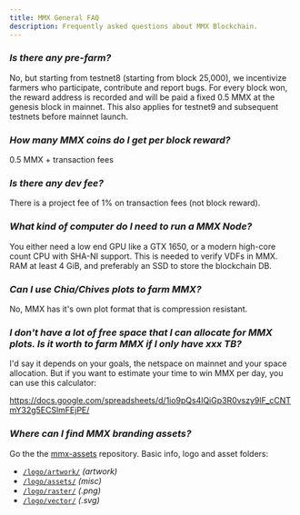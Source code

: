```yaml
---
title: MMX General FAQ
description: Frequently asked questions about MMX Blockchain.
---
```

### _Is there any pre-farm?_
No, but starting from testnet8 (starting from block 25,000), we incentivize farmers who participate, contribute and report bugs. For every block won, the reward address is recorded and will be paid a fixed 0.5 MMX at the genesis block in mainnet. This also applies for testnet9 and subsequent testnets before mainnet launch.

### _How many MMX coins do I get per block reward?_
0.5 MMX + transaction fees

### _Is there any dev fee?_
There is a project fee of 1% on transaction fees (not block reward).

### _What kind of computer do I need to run a MMX Node?_
You either need a low end GPU like a GTX 1650, or a modern high-core count CPU with SHA-NI support. This is needed to verify VDFs in MMX.
RAM at least 4 GiB, and preferably an SSD to store the blockchain DB.

### _Can I use Chia/Chives plots to farm MMX?_
No, MMX has it's own plot format that is compression resistant.

### _I don't have a lot of free space that I can allocate for MMX plots. Is it worth to farm MMX if I only have xxx TB?_
I'd say it depends on your goals, the netspace on mainnet and your space allocation. But if you want to estimate your time to win MMX per day, you can use this calculator:

https://docs.google.com/spreadsheets/d/1io9pQs4lQiGp3R0vszy9lF_cCNTmY32g5ECSlmFEjPE/

### _Where can I find MMX branding assets?_
Go the the [mmx-assets](https://github.com/madMAx43v3r/mmx-assets) repository. Basic info, logo and asset folders:
- [`/logo/artwork/`](https://github.com/madMAx43v3r/mmx-assets/tree/master/logo/artwork/) _(artwork)_
- [`/logo/assets/`](https://github.com/madMAx43v3r/mmx-assets/tree/master/logo/assets/) _(misc)_
- [`/logo/raster/`](https://github.com/madMAx43v3r/mmx-assets/tree/master/logo/raster/) _(.png)_
- [`/logo/vector/`](https://github.com/madMAx43v3r/mmx-assets/tree/master/logo/vector/) _(.svg)_ 
